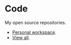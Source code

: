 # Code

My open source repositories.

- [Personal workspace](https://github.com/trevordmiller/trevordmiller).
- [View all](https://github.com/trevordmiller).
